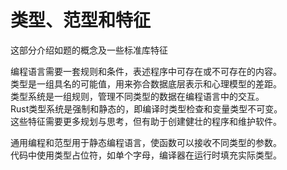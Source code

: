 # 类型、范型和特征
这部分介绍如题的概念及一些标准库特征  

编程语言需要一套规则和条件，表述程序中可存在或不可存在的内容。  
类型是一组具名的可能值，用来弥合数据底层表示和心理模型的差距。  
类型系统是一组规则，管理不同类型的数据在编程语言中的交互。  
Rust类型系统是强制和静态的，即编译时类型检查和变量类型不可变。  
这些特征需要更多规划与思考，但有助于创建健壮的程序和维护软件。  

通用编程和范型用于静态编程语言，使函数可以接收不同类型的参数。  
代码中使用类型占位符，如单个字母，编译器在运行时填充实际类型。  


